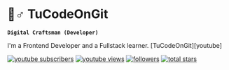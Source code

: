 # 🌱♂️ TuCodeOnGit

**`Digital Craftsman (Developer)`**

I'm a Frontend Developer and a Fullstack learner. [TuCodeOnGit][youtube]

  <p align="left">
      <a href="https://www.youtube.com/channel/UCF0-4sgpSsEt-ieIAJtfmAA?sub_confirmation=1">
         <img alt="youtube subscribers" title="Subscribe to my YouTube channel" src="https://custom-icon-badges.demolab.com/youtube/channel/subscribers/UCF0-4sgpSsEt-ieIAJtfmAA?color=%23E05D44&label=SUBSCRIBE&logo=video&logoColor=white&style=for-the-badge&labelColor=CE4630"/></a> 
      <a href="https://www.youtube.com/channel/UCF0-4sgpSsEt-ieIAJtfmAA">
         <img alt="youtube views" title="YouTube views" src="https://custom-icon-badges.demolab.com/youtube/channel/views/UCF0-4sgpSsEt-ieIAJtfmAA?color=%23E1AD0E&logo=eye&logoColor=white&style=for-the-badge&labelColor=C79600"/></a> 
      <a href="https://github.com/channel/UCF0-4sgpSsEt-ieIAJtfmAA?tab=followers">
         <img alt="followers" title="Follow me on Github" src="https://custom-icon-badges.demolab.com/github/followers/UCF0-4sgpSsEt-ieIAJtfmAA?color=236ad3&labelColor=1155ba&style=for-the-badge&logo=person-add&label=Follow&logoColor=white"/></a>
      <a href="https://github.com/channel/UCF0-4sgpSsEt-ieIAJtfmAA?tab=repositories&sort=stargazers">
         <img alt="total stars" title="Total stars on GitHub" src="https://custom-icon-badges.demolab.com/github/stars/UCF0-4sgpSsEt-ieIAJtfmAA?color=55960c&style=for-the-badge&labelColor=488207&logo=star"/></a>
   </p>
